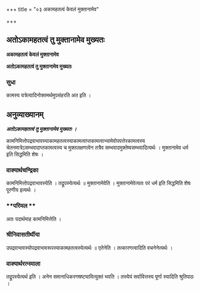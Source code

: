 +++
title = "०३ अकामहतत्वं केवलं मुक्तानामेव"

+++


## अतोऽकामहतत्वं तु मुक्तानामेव मुख्यतः

**अकामहतत्वं केवलं मुक्तानामेव**

**अतोऽकामहतत्वं तु मुक्तानामेव मुख्यतः**

### **सुधा**

कामस्य यत्रेत्यादिनोक्तमर्थमुपसंहरति अत इति ।

## **अनुव्याख्यानम्**

***अतोऽकामहतत्वं तु मुक्तानामेव मुख्यतः ।***

कामनिमित्तोपद्रवाभावस्याकामहतत्वस्याकामत्वाप्तकामत्वाभ्यामेवोपपत्तेरकामत्वस्य चेतनमात्रेऽसम्भवादाप्तकामत्वस्य च मुक्तलक्षणत्वेन तत्रैव सम्भवादमुक्तेष्वसम्भवादित्यर्थः । मुक्तानामेव धर्म इति सिद्धमिति शेषः ।

### **वाक्यार्थचन्द्रिका**

कामनिमित्तोपद्रवाभावस्येति । तद्रूपस्येत्यर्थः ॥ मुक्तानामेवेति । मुक्तानामेवेत्यतः परं धर्म इति सिद्धमिति शेषः पूरणीय इत्यर्थः ।

### **परिमल **

अतः पदार्थमाह कामनिमित्तेति ।

### **श्रीनिवासतीर्थीया**

उपद्रवाभावस्योपद्रवाभावरूपस्याकामहतत्वस्येत्यर्थः ॥ एतेनेति । तत्कारणत्वादिति वचनेनेत्यर्थः ।

### **वाक्यार्थरत्नमाला**

तद्रूपस्येत्यर्थ इति । अनेन समानाधिकरणषष्ट्यावित्युक्तं भवति । तस्येयं सर्वावित्तस्य पूर्णा स्यादिति श्रुतिपाठः ।

